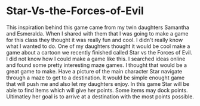 # Star-Vs-the-Forces-of-Evil
This inspiration behind this game came from my twin daughters Samantha and Esmeralda. When I shared with them that I was going to make a game for this class
they thought it was really fun and cool. I didn't really know what I wanted to do. One of my daughters thought it would be cool make a game about a cartoon we
recently finished called Star vs the Forces of Evil. I did not know how I could make a game like this. I searched ideas online and found some pretty interesting 
maze games. I thought that would be a great game to make. Have a picture of the main character Star navigate through a maze to get to a destination. It would be simple
enought game that will push me and also let my daughters enjoy.
In this game Star will be able to find items which will give her points. Some items 
may dock points. Ultimatley her goal is to arrive at a destination with the most points possible. 
